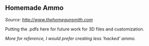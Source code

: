 ## Homemade Ammo

_Source: http://www.thehomegunsmith.com_

Putting the .pdfs here for future work for 3D files and customization.

_More for reference, I would prefer creating less 'hacked' ammo._